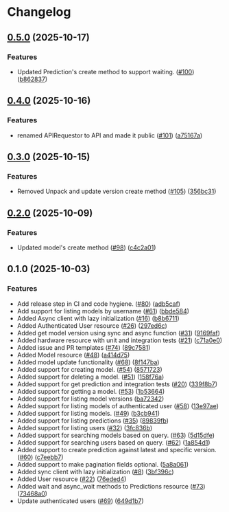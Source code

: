 # Changelog

## [0.5.0](https://github.com/wriftai/wriftai-python/compare/v0.4.0...v0.5.0) (2025-10-17)


### Features

* Updated Prediction's create method to support waiting. ([#100](https://github.com/wriftai/wriftai-python/issues/100)) ([b862837](https://github.com/wriftai/wriftai-python/commit/b862837fde8aa59783725047a93a8df6f043ccbd))

## [0.4.0](https://github.com/wriftai/wriftai-python/compare/v0.3.0...v0.4.0) (2025-10-16)


### Features

* renamed APIRequestor to API and made it public ([#101](https://github.com/wriftai/wriftai-python/issues/101)) ([a75167a](https://github.com/wriftai/wriftai-python/commit/a75167a9e88545d43e5711533fa7e8de814a2eea))

## [0.3.0](https://github.com/wriftai/wriftai-python/compare/v0.2.0...v0.3.0) (2025-10-15)


### Features

* Removed Unpack and update version create method ([#105](https://github.com/wriftai/wriftai-python/issues/105)) ([356bc31](https://github.com/wriftai/wriftai-python/commit/356bc315f0688eefa5d4bdb98cb9fb03bc988a73))

## [0.2.0](https://github.com/wriftai/wriftai-python/compare/v0.1.0...v0.2.0) (2025-10-09)


### Features

* Updated model's create method ([#98](https://github.com/wriftai/wriftai-python/issues/98)) ([c4c2a01](https://github.com/wriftai/wriftai-python/commit/c4c2a01a8ebc96ab32f4667c28f10ee32d8cc088))

## 0.1.0 (2025-10-03)


### Features

* Add release step in CI and code hygiene. ([#80](https://github.com/wriftai/wriftai-python/issues/80)) ([adb5caf](https://github.com/wriftai/wriftai-python/commit/adb5caf5316d094257b792b2156327f7272f2df5))
* Add support for listing models by username ([#61](https://github.com/wriftai/wriftai-python/issues/61)) ([bbde584](https://github.com/wriftai/wriftai-python/commit/bbde584983792155db64891def0534e5c11acb82))
* Added Async client with lazy initialization ([#16](https://github.com/wriftai/wriftai-python/issues/16)) ([b8b6711](https://github.com/wriftai/wriftai-python/commit/b8b67112fa4cefe938960c4d39af99fcacfbb367))
* Added Authenticated User resource ([#26](https://github.com/wriftai/wriftai-python/issues/26)) ([297ed6c](https://github.com/wriftai/wriftai-python/commit/297ed6c7ed284b9151ebe5e4e2fd0fdc0e41cb4a))
* Added get model version using sync and async function ([#31](https://github.com/wriftai/wriftai-python/issues/31)) ([9169faf](https://github.com/wriftai/wriftai-python/commit/9169faff78019fd446a464f4f2f95493b5a4cb0e))
* Added hardware resource with unit and integration tests ([#21](https://github.com/wriftai/wriftai-python/issues/21)) ([c71a0e0](https://github.com/wriftai/wriftai-python/commit/c71a0e0d8ca201db3b4d6db275d5b6dd7185b39d))
* Added issue and PR templates ([#74](https://github.com/wriftai/wriftai-python/issues/74)) ([89c7581](https://github.com/wriftai/wriftai-python/commit/89c7581e0a0ff79848472648d14e4e79c928ff6f))
* Added Model resource ([#48](https://github.com/wriftai/wriftai-python/issues/48)) ([a414d75](https://github.com/wriftai/wriftai-python/commit/a414d75de8ed0891ad345dbd75906b3eecfdf977))
* Added model update functionality ([#68](https://github.com/wriftai/wriftai-python/issues/68)) ([8f147ba](https://github.com/wriftai/wriftai-python/commit/8f147ba63a1998a5328bc0a08c6cae8ba6259103))
* Added support for creating model. ([#54](https://github.com/wriftai/wriftai-python/issues/54)) ([8571723](https://github.com/wriftai/wriftai-python/commit/8571723640a0eb2c4e963a83a8f8e5bd29aa2bfb))
* Added support for deleting a model. ([#51](https://github.com/wriftai/wriftai-python/issues/51)) ([158f76a](https://github.com/wriftai/wriftai-python/commit/158f76a52ce153b71af20fa5e0c655ab06165891))
* Added support for get prediction and integration tests ([#20](https://github.com/wriftai/wriftai-python/issues/20)) ([339f8b7](https://github.com/wriftai/wriftai-python/commit/339f8b79dad3454ccadedff07b775e866c62ae5e))
* Added support for getting a model. ([#53](https://github.com/wriftai/wriftai-python/issues/53)) ([1b53664](https://github.com/wriftai/wriftai-python/commit/1b536642b207b720b85eb68958e3fd5ce9a00226))
* Added support for listing model versions ([ba72342](https://github.com/wriftai/wriftai-python/commit/ba72342a66aef4d3b547443cca1d22e29d7cee27))
* Added support for listing models of authenticated user ([#58](https://github.com/wriftai/wriftai-python/issues/58)) ([13e97ae](https://github.com/wriftai/wriftai-python/commit/13e97aef810a3c8c570823f64d92cfcf48351e4a))
* Added support for listing models. ([#49](https://github.com/wriftai/wriftai-python/issues/49)) ([b3cb941](https://github.com/wriftai/wriftai-python/commit/b3cb94127cc12efecba997b5d06f641b8ef3ceb0))
* Added support for listing predictions ([#35](https://github.com/wriftai/wriftai-python/issues/35)) ([89839fb](https://github.com/wriftai/wriftai-python/commit/89839fbea376219ff5755984587754d8239c44ec))
* Added support for listing users ([#32](https://github.com/wriftai/wriftai-python/issues/32)) ([3fc836b](https://github.com/wriftai/wriftai-python/commit/3fc836bee1b92e7c2ba266c5d5f5804d82a50ae3))
* Added support for searching models based on query. ([#63](https://github.com/wriftai/wriftai-python/issues/63)) ([5d15dfe](https://github.com/wriftai/wriftai-python/commit/5d15dfe6ddba1fee365449820d65dd2031e41111))
* Added support for searching users based on query. ([#62](https://github.com/wriftai/wriftai-python/issues/62)) ([1a854d1](https://github.com/wriftai/wriftai-python/commit/1a854d1b99d67da50729980f0b43c34931d34ea5))
* Added support to create prediction against latest and specific version. ([#60](https://github.com/wriftai/wriftai-python/issues/60)) ([c7eebb7](https://github.com/wriftai/wriftai-python/commit/c7eebb74038765d7afc5a79e21b40f5d36e9fbb5))
* Added support to make pagination fields optional. ([5a8a061](https://github.com/wriftai/wriftai-python/commit/5a8a061c9c1c0846c52c6e3fe72883292f88fc99))
* Added sync client with lazy initialization ([#8](https://github.com/wriftai/wriftai-python/issues/8)) ([3bf396c](https://github.com/wriftai/wriftai-python/commit/3bf396ce4f62301c078e86e057510230cc83af47))
* Added User resource ([#22](https://github.com/wriftai/wriftai-python/issues/22)) ([76eded4](https://github.com/wriftai/wriftai-python/commit/76eded46a91f118cc8ad4fe51369478097c4d3aa))
* Added wait and async_wait methods to Predictions resource ([#73](https://github.com/wriftai/wriftai-python/issues/73)) ([73468a0](https://github.com/wriftai/wriftai-python/commit/73468a0db34c95cc49fec4041cbd91a073846782))
* Update authenticated users ([#69](https://github.com/wriftai/wriftai-python/issues/69)) ([649d1b7](https://github.com/wriftai/wriftai-python/commit/649d1b7144d90072790efb3a86a01f5f92148858))
